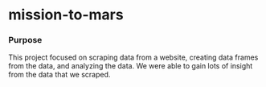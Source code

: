 # mission-to-mars

### Purpose
This project focused on scraping data from a website, creating data frames from the data, and analyzing the data. We were able to gain lots of insight from the data that we scraped. 
